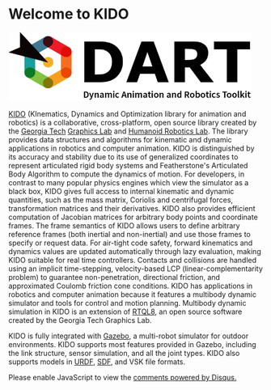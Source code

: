 # Welcome to KIDO

<img src="logo.png" width="480">

[KIDO](http://dartsim.github.io/) (KInematics, Dynamics and Optimization library for animation and robotics) is a collaborative, cross-platform, open source library created by the [Georgia Tech](http://www.gatech.edu/) [Graphics Lab](http://www.cc.gatech.edu/~karenliu/Home.html) and [Humanoid Robotics Lab](http://www.golems.org/). The library provides data structures and algorithms for kinematic and dynamic applications in robotics and computer animation. KIDO is distinguished by its accuracy and stability due to its use of generalized coordinates to represent articulated rigid body systems and Featherstone's Articulated Body Algorithm to compute the dynamics of motion. For developers, in contrast to many popular physics engines which view the simulator as a black box, KIDO gives full access to internal kinematic and dynamic quantities, such as the mass matrix, Coriolis and centrifugal forces, transformation matrices and their derivatives. KIDO also provides efficient computation of Jacobian matrices for arbitrary body points and coordinate frames. The frame semantics of KIDO allows users to define arbitrary reference frames (both inertial and non-inertial) and use those frames to specify or request data. For air-tight code safety, forward kinematics and dynamics values are updated automatically through lazy evaluation, making KIDO suitable for real time controllers. Contacts and collisions are handled using an implicit time-stepping, velocity-based LCP (linear-complementarity problem) to guarantee non-penetration, directional friction, and approximated Coulomb friction cone conditions. KIDO has applications in robotics and computer animation because it features a multibody dynamic simulator and tools for control and motion planning. Multibody dynamic simulation in KIDO is an extension of [RTQL8](https://bitbucket.org/karenliu/rtql8), an open source software created by the Georgia Tech Graphics Lab.

KIDO is fully integrated with [Gazebo](http://gazebosim.org/), a multi-robot simulator for outdoor environments. KIDO supports most features provided in Gazebo, including the link structure, sensor simulation, and all the joint types. KIDO also supports models in [URDF](http://wiki.ros.org/urdf), [SDF](http://sdformat.org/), and VSK file formats.

<div id="fb-root"></div>
<script>(function(d, s, id) {
  var js, fjs = d.getElementsByTagName(s)[0];
  if (d.getElementById(id)) return;
  js = d.createElement(s); js.id = id;
  js.src = "//connect.facebook.net/en_US/sdk.js#xfbml=1&version=v2.4";
  fjs.parentNode.insertBefore(js, fjs);
}(document, 'script', 'facebook-jssdk'));</script>

<div class="fb-like" data-href="http://dart.readthedocs.org/en/release-5.1/" data-layout="button_count" data-action="like" data-show-faces="true" data-share="true"></div>

<div id="disqus_thread"></div>
<script type="text/javascript">
    /* * * CONFIGURATION VARIABLES * * */
    var disqus_shortname = 'dartsim';
    
    /* * * DON'T EDIT BELOW THIS LINE * * */
    (function() {
        var dsq = document.createElement('script'); dsq.type = 'text/javascript'; dsq.async = true;
        dsq.src = '//' + disqus_shortname + '.disqus.com/embed.js';
        (document.getElementsByTagName('head')[0] || document.getElementsByTagName('body')[0]).appendChild(dsq);
    })();
</script>
<noscript>Please enable JavaScript to view the <a href="https://disqus.com/?ref_noscript" rel="nofollow">comments powered by Disqus.</a></noscript>
